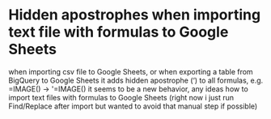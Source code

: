
# Hidden apostrophes when importing text file with formulas to Google Sheets

when importing csv file to Google Sheets, or when exporting a table from BigQuery to Google Sheets it adds hidden apostrophe (‘) to all formulas, e.g. =IMAGE() -> '=IMAGE()
it seems to be a new behavior, any ideas how to import text files with formulas to Google Sheets (right now i just run Find/Replace after import but wanted to avoid that manual step if possible)

        